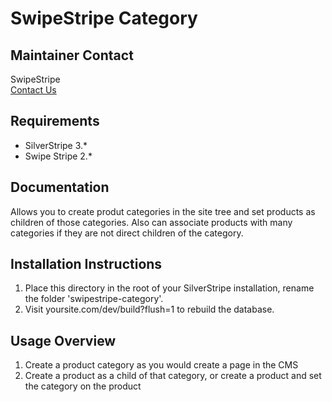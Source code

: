 SwipeStripe Category
====================

Maintainer Contact
------------------
SwipeStripe  
[Contact Us](http://swipestripe.com/support/contact-us)

Requirements
------------
* SilverStripe 3.*
* Swipe Stripe 2.*

Documentation
-------------
Allows you to create produt categories in the site tree and set products as children of those categories. Also can associate products with many categories
if they are not direct children of the category.

Installation Instructions
-------------------------
1. Place this directory in the root of your SilverStripe installation, rename the folder 'swipestripe-category'.
2. Visit yoursite.com/dev/build?flush=1 to rebuild the database.

Usage Overview
--------------
1. Create a product category as you would create a page in the CMS
2. Create a product as a child of that category, or create a product and set the category on the product
